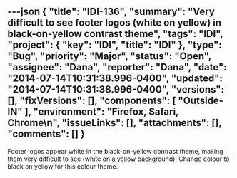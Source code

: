 ---json
{
  "title": "IDI-136",
  "summary": "Very difficult to see footer logos (white on yellow) in black-on-yellow contrast theme",
  "tags": "IDI",
  "project": {
    "key": "IDI",
    "title": "IDI"
  },
  "type": "Bug",
  "priority": "Major",
  "status": "Open",
  "assignee": "Dana",
  "reporter": "Dana",
  "date": "2014-07-14T10:31:38.996-0400",
  "updated": "2014-07-14T10:31:38.996-0400",
  "versions": [],
  "fixVersions": [],
  "components": [
    "Outside-IN"
  ],
  "environment": "Firefox, Safari, Chrome\n",
  "issueLinks": [],
  "attachments": [],
  "comments": []
}
---
Footer logos appear white in the black-on-yellow contrast theme, making them very difficult to see (white on a yellow background).  Change colour to black on yellow for this colour theme.&#x20;

        
